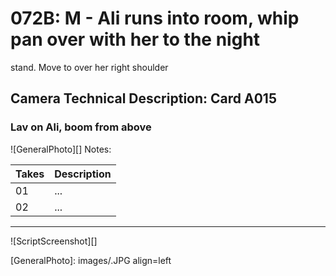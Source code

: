 # 072B: M - Ali runs into room, whip pan over with her to the nightstand. Move to over her right shoulder

## Camera Technical Description: Card A015

### Lav on Ali, boom from above

![GeneralPhoto][]
Notes: 

| Takes | Description |
|:---|:----|
| 01 | ... |
| 02 | ... |

----

![ScriptScreenshot][]


[GeneralPhoto]:  images/.JPG align=left
